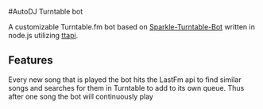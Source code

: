 #AutoDJ Turntable bot

A customizable Turntable.fm bot based on [Sparkle-Turntable-Bot](https://github.com/sharedferret/Sparkle-Turntable-Bot) written in node.js utilizing [ttapi](https://github.com/alaingilbert/Turntable-API).


## Features

Every new song that is played the bot hits the LastFm api to find similar songs and searches for them in Turntable to add to its own queue.
Thus after one song the bot will continuously play
